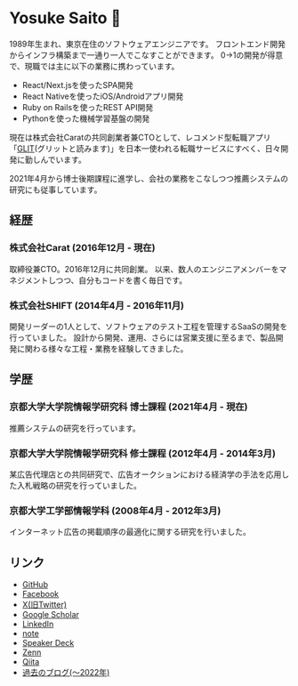 # Yosuke Saito 👋

1989年生まれ、東京在住のソフトウェアエンジニアです。
フロントエンド開発からインフラ構築まで一通り一人でこなすことができます。
0→1の開発が得意で、現職では主に以下の業務に携わっています。

* React/Next.jsを使ったSPA開発
* React Nativeを使ったiOS/Androidアプリ開発
* Ruby on Railsを使ったREST API開発
* Pythonを使った機械学習基盤の開発

現在は株式会社Caratの共同創業者兼CTOとして、レコメンド型転職アプリ「[GLIT](https://glit.io)(グリットと読みます)」を日本一使われる転職サービスにすべく、日々開発に勤しんでいます。

2021年4月から博士後期課程に進学し、会社の業務をこなしつつ推薦システムの研究にも従事しています。

## 経歴

### 株式会社Carat (2016年12月 - 現在)

取締役兼CTO。2016年12月に共同創業。
以来、数人のエンジニアメンバーをマネジメントしつつ、自分もコードを書く毎日です。

### 株式会社SHIFT (2014年4月 - 2016年11月)

開発リーダーの1人として、ソフトウェアのテスト工程を管理するSaaSの開発を行っていました。
設計から開発、運用、さらには営業支援に至るまで、製品開発に関わる様々な工程・業務を経験してきました。

## 学歴

### 京都大学大学院情報学研究科 博士課程 (2021年4月 - 現在)

推薦システムの研究を行っています。

### 京都大学大学院情報学研究科 修士課程 (2012年4月 - 2014年3月)

某広告代理店との共同研究で、広告オークションにおける経済学の手法を応用した入札戦略の研究を行っていました。

### 京都大学工学部情報学科 (2008年4月 - 2012年3月)

インターネット広告の掲載順序の最適化に関する研究を行いました。

## リンク

- [GitHub](https://github.com/saitoxu)
- [Facebook](https://www.facebook.com/yosuke.saito.125)
- [X(旧Twitter)](https://twitter.com/saitoxu)
- [Google Scholar](https://scholar.google.com/citations?user=kihPYbIAAAAJ&hl=en)
- [LinkedIn](https://www.linkedin.com/in/yosukesaito/)
- [note](https://note.com/saitoxu/)
- [Speaker Deck](https://speakerdeck.com/saitoxu)
- [Zenn](https://zenn.dev/saitoxu)
- [Qiita](https://qiita.com/saitoxu)
- [過去のブログ(〜2022年)](https://github.com/saitoxu/saitoxu.github.io/tree/main/content/past_blog)
